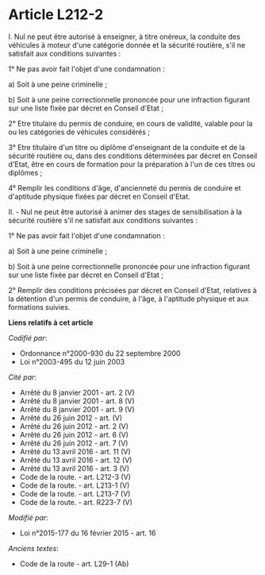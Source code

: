 # Article L212-2

I. Nul ne peut être autorisé à enseigner, à titre onéreux, la conduite des véhicules à moteur d'une catégorie donnée et la
sécurité routière, s'il ne satisfait aux conditions suivantes :

1° Ne pas avoir fait l'objet d'une condamnation :

a) Soit à une peine criminelle ;

b) Soit à une peine correctionnelle prononcée pour une infraction figurant sur une liste fixée par décret en Conseil d'Etat ;

2° Etre titulaire du permis de conduire, en cours de validité, valable pour la ou les catégories de véhicules considérés ;

3° Etre titulaire d'un titre ou diplôme d'enseignant de la conduite et de la sécurité routière ou, dans des conditions
déterminées par décret en Conseil d'Etat, être en cours de formation pour la préparation à l'un de ces titres ou diplômes ;

4° Remplir les conditions d'âge, d'ancienneté du permis de conduire et d'aptitude physique fixées par décret en Conseil
d'Etat.

II. - Nul ne peut être autorisé à animer des stages de sensibilisation à la sécurité routière s'il ne satisfait aux
conditions suivantes :

1° Ne pas avoir fait l'objet d'une condamnation :

a) Soit à une peine criminelle ;

b) Soit à une peine correctionnelle prononcée pour une infraction figurant sur une liste fixée par décret en Conseil d'Etat ;

2° Remplir des conditions précisées par décret en Conseil d'Etat, relatives à la détention d'un permis de conduire, à l'âge,
à l'aptitude physique et aux formations suivies.

**Liens relatifs à cet article**

_Codifié par_:

  - Ordonnance n°2000-930 du 22 septembre 2000
  - Loi n°2003-495 du 12 juin 2003

_Cité par_:

  - Arrêté du 8 janvier 2001 - art. 2 (V)
  - Arrêté du 8 janvier 2001 - art. 8 (V)
  - Arrêté du 8 janvier 2001 - art. 9 (V)
  - Arrêté du 26 juin 2012 - art. (V)
  - Arrêté du 26 juin 2012 - art. 2 (V)
  - Arrêté du 26 juin 2012 - art. 6 (V)
  - Arrêté du 26 juin 2012 - art. 7 (V)
  - Arrêté du 13 avril 2016 - art. 11 (V)
  - Arrêté du 13 avril 2016 - art. 12 (V)
  - Arrêté du 13 avril 2016 - art. 3 (V)
  - Code de la route. - art. L212-3 (V)
  - Code de la route. - art. L213-1 (V)
  - Code de la route. - art. L213-7 (V)
  - Code de la route. - art. R223-7 (V)

_Modifié par_:

  - Loi n°2015-177 du 16 février 2015 - art. 16

_Anciens textes_:

  - Code de la route - art. L29-1 (Ab)
